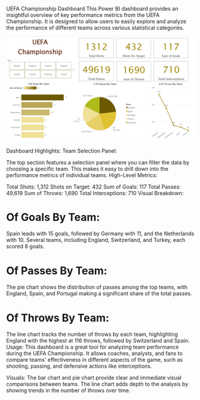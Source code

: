 UEFA Championship Dashboard
This Power BI dashboard provides an insightful overview of key performance metrics from the UEFA Championship. It is designed to allow users to easily explore and analyze the performance of different teams across various statistical categories.

![Sales Dashboard](images/Screenshot%202024-08-21%20140627.jpg)

Dashboard Highlights:
Team Selection Panel:

The top section features a selection panel where you can filter the data by choosing a specific team. This makes it easy to drill down into the performance metrics of individual teams.
High-Level Metrics:

Total Shots: 1,312
Shots on Target: 432
Sum of Goals: 117
Total Passes: 49,619
Sum of Throws: 1,690
Total Interceptions: 710
Visual Breakdown:

# Of Goals By Team:
Spain leads with 15 goals, followed by Germany with 11, and the Netherlands with 10. Several teams, including England, Switzerland, and Turkey, each scored 8 goals.
# Of Passes By Team:
The pie chart shows the distribution of passes among the top teams, with England, Spain, and Portugal making a significant share of the total passes.
# Of Throws By Team:
The line chart tracks the number of throws by each team, highlighting England with the highest at 116 throws, followed by Switzerland and Spain.
Usage:
This dashboard is a great tool for analyzing team performance during the UEFA Championship. It allows coaches, analysts, and fans to compare teams' effectiveness in different aspects of the game, such as shooting, passing, and defensive actions like interceptions.

Visuals:
The bar chart and pie chart provide clear and immediate visual comparisons between teams.
The line chart adds depth to the analysis by showing trends in the number of throws over time.
